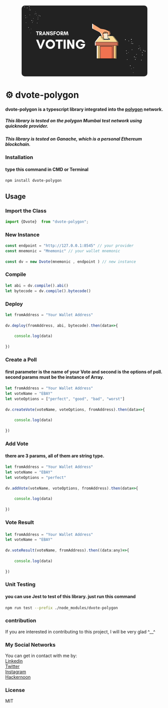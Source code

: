 <p style="text-align: center;">
  <img style="border-radius:10px;" src="asset/header/header.png" width="400px" alt="header.png">
</p>

# ⚙️ dvote-polygon

#### dvote-polygon is a typescript library integrated into the [polygon](https://polygon.technology/) network.

##### This library is tested on the polygon Mumbai test network using quicknode provider.
##### This library is tested on Ganache, which is a personal Ethereum blockchain.


### Installation
#### type this command in CMD or Terminal
```bash
npm install dvote-polygon
```

## Usage
### Import the Class
```js
import {Dvote}  from "dvote-polygon";
```

### New Instance
```js
const endpoint = "http://127.0.0.1:8545" // your provider
const mnemonic = "Mnemonic" // your wallet mnemonic

const dv = new Dvote(mnemonic , endpoint ) // new instance
```

### Compile
```js
let abi = dv.compile().abi()
let bytecode = dv.compile().bytecode()
```

### Deploy 
```js
let fromAddress = "Your Wallet Address"

dv.deploy(fromAddress, abi, bytecode).then(data=>{

    console.log(data)

})
```

### Create a Poll
#### first parameter is the name of your Vote and second is the options of poll. second params must be the instance of Array.
```js
let fromAddress = "Your Wallet Address"
let voteName = "EBAY"
let voteOptions = ["perfect", "good", "bad", "worst"]

dv.createVote(voteName, voteOptions, fromAddress).then(data=>{

    console.log(data)

})
```

### Add Vote
#### there are 3 params, all of them are string type.
```js
let fromAddress = "Your Wallet Address"
let voteName = "EBAY"
let voteOptions = "perfect"

dv.addVote(voteName, voteOptions, fromAddress).then(data=>{

    console.log(data)
    
})
```

### Vote Result
####
```js
let fromAddress = "Your Wallet Address"
let voteName = "EBAY"

dv.voteResult(voteName, fromAddress).then((data:any)=>{

    console.log(data)

})
```

### Unit Testing
#### you can use Jest to test of this library. just run this command
```bash
npm run test --prefix ./node_modules/dvote-polygon
```

### contribution
If you are interested in contributing to this project, I will be very glad ^__^

### My Social Networks
You can get in contact with me by:
<br>
[Linkedin](https://www.linkedin.com/in/xmrrabbitx/)
<br>
[Twitter](https://twitter.com/xmrrabbittx)
<br>
[Instagram](https://www.instagram.com/xmrrabbitx)
<br>
[Hackernoon](https://hackernoon.com/@xmrrabbitx)

### License
MIT

